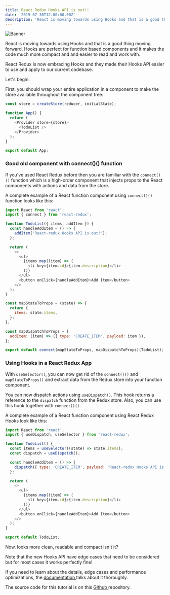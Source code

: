 ```yaml
---
title: React Redux Hooks API is out!!
date: '2019-07-30T12:00:00.00Z'
description: 'React is moving towards using Hooks and that is a good thing moving forward. Hooks are perfect for function based components and it makes the code much more compact and and easier to read and work with.'
---
```


![Banner](./banner.jpeg)

React is moving towards using Hooks and that is a good thing moving forward. Hooks are perfect for function based components and it makes the code much more compact and and easier to read and work with.

React Redux is now embracing Hooks and they made their Hooks API easier to use and apply to our current codebase.

Let's begin:

First, you should wrap your entire application in a <Provider> component to make the store available throughout the component tree:

```js
const store = createStore(reducer, initialState);

function App() {
  return (
    <Provider store={store}>
      <TodoList />
    </Provider>
  );
}

export default App;
```

### Good old component with connect()() function

If you've used React Redux before then you are familiar with the `connect()()` function which is a high-order component that injects props to the React components with actions and data from the store.

A complete example of a React function component using `connect()()` function looks like this:

```js
import React from 'react';
import { connect } from 'react-redux';

function TodoList({ items, addItem }) {
  const handleAddItem = () => {
    addItem('React-redux Hooks API is out!');
  };

  return (
    <>
      <ul>
        {items.map((item) => (
          <li key={item.id}>{item.description}</li>
        ))}
      </ul>
      <button onClick={handleAddItem}>Add Item</button>
    </>
  );
}

const mapStateToProps = (state) => {
  return {
    items: state.items,
  };
};

const mapDispatchToProps = {
  addItem: (item) => ({ type: 'CREATE_ITEM', payload: item }),
};

export default connect(mapStateToProps, mapDispatchToProps)(TodoList);
```

### Using Hooks in a React Redux App

With `useSelector()`, you can now get rid of the `connect()()` and `mapStateToProps()` and extract data from the Redux store into your function component.

You can now dispatch actions using `useDispatch()`. This hook returns a reference to the `dispatch` function from the Redux store. Also, you can use this hook together with `connect()()`.

A complete example of a React function component using React Redux Hooks look like this:

```js
import React from 'react';
import { useDispatch, useSelector } from 'react-redux';

function TodoList() {
  const items = useSelector((state) => state.items);
  const dispatch = useDispatch();

  const handleAddItem = () => {
    dispatch({ type: 'CREATE_ITEM', payload: 'React-redux Hooks API is out!' });
  };

  return (
    <>
      <ul>
        {items.map((item) => (
          <li key={item.id}>{item.description}</li>
        ))}
      </ul>
      <button onClick={handleAddItem}>Add Item</button>
    </>
  );
}

export default TodoList;
```

Now, looks more clean, readable and compact isn't it?

Note that the new Hooks API have edge cases that need to be considered but for most cases it works perfectly fine!

If you need to learn about the details, edge cases and performance optimizations, the [documentation ](https://react-redux.js.org/next/api/hooks) talks about it thoroughly.

The source code for this tutorial is on this [Github ](https://github.com/junibrosas/react-examples/tree/master/with-redux) repository.
